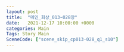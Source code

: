 ```yaml
---
layout: post
title:  "메인_회상_013~028장"
date:   2021-12-17 10:00:00 +0000
categories: Main
Tags: Story Main
SceneCode: ["scene_skip_cp013-028_q1_s10"]
---
```

